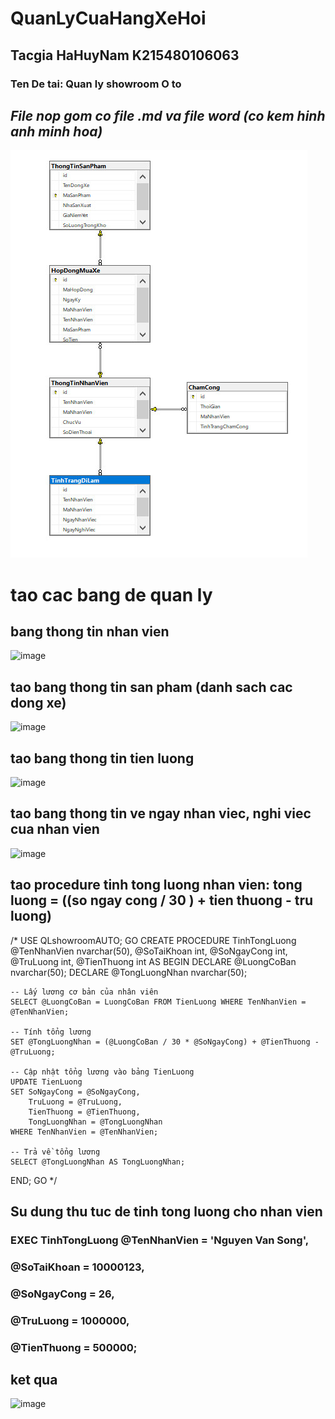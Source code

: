 # QuanLyCuaHangXeHoi
## Tacgia HaHuyNam K215480106063
### Ten De tai: Quan ly showroom O to
*File nop gom co file .md va file word (co kem hinh anh minh hoa)*
---------------------------------------------------------------------
![markdown](https://github.com/Hhuynam/QuanLyCuaHangXeHoi/blob/main/diagramBaitaplon.jpg)
# tao cac bang de quan ly
## bang thong tin nhan vien
![image](https://github.com/Hhuynam/QuanLyCuaHangXeHoi/assets/130531037/fa8b475c-0bd9-4967-8434-bc0319492efc)
## tao bang thong tin san pham (danh sach cac dong xe)
![image](https://github.com/Hhuynam/QuanLyCuaHangXeHoi/assets/130531037/f1f241e4-c609-47c6-98c4-250460dfb3d5)
## tao bang thong tin tien luong
![image](https://github.com/Hhuynam/QuanLyCuaHangXeHoi/assets/130531037/76e11f43-8512-4027-84b5-4ef096b3ff10)
## tao bang thong tin ve ngay nhan viec, nghi viec cua nhan vien
![image](https://github.com/Hhuynam/QuanLyCuaHangXeHoi/assets/130531037/f93088ee-add8-475d-bc32-bfd473c809d9)
## tao procedure tinh tong luong nhan vien: tong luong = ((so ngay cong / 30 ) + tien thuong - tru luong)
/* USE QLshowroomAUTO;
GO
CREATE PROCEDURE TinhTongLuong
    @TenNhanVien nvarchar(50),
	@SoTaiKhoan int,
    @SoNgayCong int,
    @TruLuong int,
    @TienThuong int
AS
BEGIN
    DECLARE @LuongCoBan nvarchar(50);
    DECLARE @TongLuongNhan nvarchar(50);
    
    -- Lấy lương cơ bản của nhân viên
    SELECT @LuongCoBan = LuongCoBan FROM TienLuong WHERE TenNhanVien = @TenNhanVien;

    -- Tính tổng lương
    SET @TongLuongNhan = (@LuongCoBan / 30 * @SoNgayCong) + @TienThuong - @TruLuong;

    -- Cập nhật tổng lương vào bảng TienLuong
    UPDATE TienLuong
    SET SoNgayCong = @SoNgayCong,
        TruLuong = @TruLuong,
        TienThuong = @TienThuong,
        TongLuongNhan = @TongLuongNhan
    WHERE TenNhanVien = @TenNhanVien;

    -- Trả về tổng lương
    SELECT @TongLuongNhan AS TongLuongNhan;
END;
GO
*/

## Su dung thu tuc de tinh tong luong cho nhan vien
### EXEC TinhTongLuong @TenNhanVien = 'Nguyen Van Song',
###                   @SoTaiKhoan = 10000123, 
###                   @SoNgayCong = 26,      
###                   @TruLuong = 1000000,   
###                   @TienThuong = 500000;  

## ket qua 
![image](https://github.com/Hhuynam/QuanLyCuaHangXeHoi/assets/130531037/73436129-b072-462e-b01c-6022e57d1fd8)

